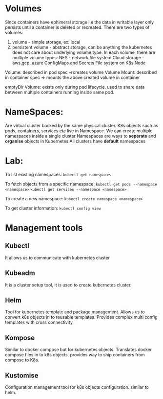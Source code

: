 # Volumes
Since containers have ephimeral storage i.e the data in writable layer only persists until
a container is deleted or recreated.
There are two types of volumes:
1. volume - simple storage, ex: local
2. persistent volume - abstract storage, can be anything the kubernetes does not care about underlying volume type.
In each volume, there are multiple volume types:
NFS - network file system
Cloud storage - aws,gcp, azure
ConfigMaps and Secrets
File system on K8s Node

Volume:
described in pod spec =>creates volume
Volume Mount:
described in container spec => mounts the above created volume in container

emptyDir Volume:
exists only during pod lifecycle. used to share data between multiple containers running inside same pod.

# NameSpaces:
Are virtual cluster backed by the same physical cluster.
K8s objects such as pods, containers, services etc live in Namespace.
We can create multiple namespaces inside a single cluster
Namespaces are ways to **seperate** and **organise** objects in Kubernetes
All clusters have **default** namespaces

# Lab:
To list existing namespaces:
`kubectl get namespaces`

To fetch objects from a specific namespace:
`kubectl get pods --namespace <namespace>`
`kubectl get services --namespace <namespace>`

To create a new namespace:
`kubectl create namespace <namespace>`

To get cluster information:
`kubectl config view`

# Management tools

## Kubectl
It allows us to communicate with kubernetes cluster

## Kubeadm
It is a cluster setup tool, It is used to create kubernetes cluster.

## Helm
Tool for kubernetes template and package management.
Allows us to convert k8s objects in to reusable templates. Provides complex multi config templates with
cross connectivity.

## Kompose
Similar to docker compose but for kubernetes objects.
Translates docker compose files in to k8s objects. provides way to ship containers from compose to K8s.

## Kustomise
Configuration management tool for k8s objects configuration. similar to helm.

